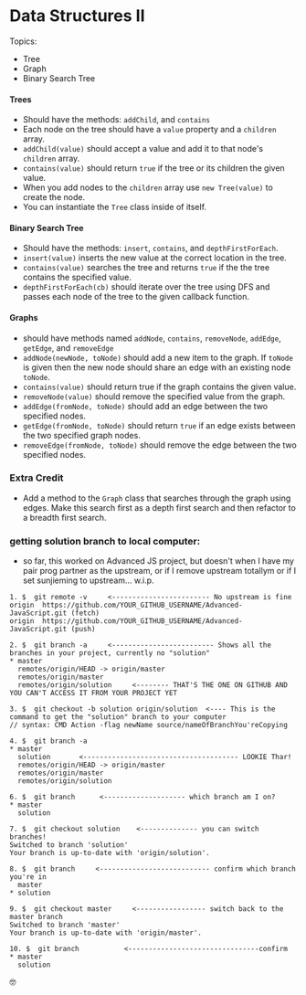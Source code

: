 # Data Structures II

Topics:

 * Tree
 * Graph
 * Binary Search Tree


#### Trees

  * Should have the methods: `addChild`, and `contains`
  * Each node on the tree should have a `value` property and a `children` array.
  * `addChild(value)` should accept a value and add it to that node's `children` array.
  * `contains(value)` should return `true` if the tree or its children the given value.
  * When you add nodes to the `children` array use `new Tree(value)` to create the node.
  * You can instantiate the `Tree` class inside of itself.

#### Binary Search Tree

  * Should have the methods: `insert`, `contains`, and `depthFirstForEach`.
  * `insert(value)` inserts the new value at the correct location in the tree.
  * `contains(value)` searches the tree and returns `true` if the the tree contains the specified value.
  * `depthFirstForEach(cb)` should iterate over the tree using DFS and passes each node of the tree to the given callback function.

#### Graphs

  * should have methods named `addNode`, `contains`, `removeNode`, `addEdge`, `getEdge`, and `removeEdge`
  * `addNode(newNode, toNode)` should add a new item to the graph.  If `toNode` is given then the new node should share an edge with an existing node `toNode`.
  * `contains(value)` should return true if the graph contains the given value.
  * `removeNode(value)` should remove the specified value from the graph.
  * `addEdge(fromNode, toNode)` should add an edge between the two specified nodes.
  * `getEdge(fromNode, toNode)` should return `true` if an edge exists between the two specified graph nodes.
  * `removeEdge(fromNode, toNode)` should remove the edge between the two specified nodes.


### Extra Credit

 * Add a method to the `Graph` class that searches through the graph using edges.  Make this search first as a depth first search and then refactor to a breadth first search.

### getting solution branch to local computer:
- so far, this worked on Advanced JS project, but doesn't when I have my pair prog partner as the upstream, or if I remove upstream totallym or if I set sunjieming to upstream... w.i.p.

```console
1. $  git remote -v     <------------------------ No upstream is fine
origin  https://github.com/YOUR_GITHUB_USERNAME/Advanced-JavaScript.git (fetch)
origin  https://github.com/YOUR_GITHUB_USERNAME/Advanced-JavaScript.git (push)

2. $  git branch -a     <------------------------- Shows all the branches in your project, currently no "solution"
* master
  remotes/origin/HEAD -> origin/master
  remotes/origin/master
  remotes/origin/solution     <-------- THAT'S THE ONE ON GITHUB AND YOU CAN'T ACCESS IT FROM YOUR PROJECT YET

3. $  git checkout -b solution origin/solution  <---- This is the command to get the "solution" branch to your computer
// syntax: CMD Action -flag newName source/nameOfBranchYou'reCopying

4. $  git branch -a
* master
  solution       <-------------------------------------- LOOKIE Thar!
  remotes/origin/HEAD -> origin/master
  remotes/origin/master
  remotes/origin/solution

6. $  git branch      <-------------------- which branch am I on?
* master
  solution

7. $  git checkout solution    <-------------- you can switch branches!
Switched to branch 'solution'
Your branch is up-to-date with 'origin/solution'.

8. $  git branch     <--------------------------- confirm which branch you're in
  master
* solution

9. $  git checkout master     <----------------- switch back to the master branch
Switched to branch 'master'
Your branch is up-to-date with 'origin/master'.

10. $  git branch           <--------------------------------confirm
* master
  solution
```
:nerd_face:
